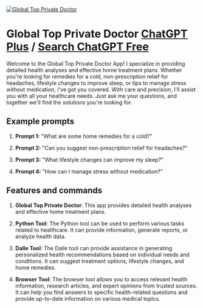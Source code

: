 
[![Global Top Private Doctor](https://files.oaiusercontent.com/file-M5KldzML04RX9NiIQgIfWINI?se=2123-10-18T16%3A10%3A05Z&sp=r&sv=2021-08-06&sr=b&rscc=max-age%3D31536000%2C%20immutable&rscd=attachment%3B%20filename%3Df8348968-1e3f-459b-814e-8958b17bd8e9.png&sig=EsM%2BDs2MouH411bGnU9GZGAVdN124rJ9wIojixWILqo%3D)](https://chat.openai.com/g/g-2Wwt3uj7g-global-top-private-doctor)

# Global Top Private Doctor [ChatGPT Plus](https://chat.openai.com/g/g-2Wwt3uj7g-global-top-private-doctor) / [Search ChatGPT Free](https://gptcall.net/index.html#/?search=Global%20Top%20Private%20Doctor)

Welcome to the Global Top Private Doctor App! I specialize in providing detailed health analyses and effective home treatment plans. Whether you're looking for remedies for a cold, non-prescription relief for headaches, lifestyle changes to improve sleep, or tips to manage stress without medication, I've got you covered. With care and precision, I'll assist you with all your healthcare needs. Just ask me your questions, and together we'll find the solutions you're looking for.

## Example prompts

1. **Prompt 1:** "What are some home remedies for a cold?"

2. **Prompt 2:** "Can you suggest non-prescription relief for headaches?"

3. **Prompt 3:** "What lifestyle changes can improve my sleep?"

4. **Prompt 4:** "How can I manage stress without medication?"

## Features and commands

1. **Global Top Private Doctor**: This app provides detailed health analyses and effective home treatment plans.

2. **Python Tool**: The Python tool can be used to perform various tasks related to healthcare. It can provide information, generate reports, or analyze health data. 

3. **Dalle Tool**: The Dalle tool can provide assistance in generating personalized health recommendations based on individual needs and conditions. It can suggest treatment options, lifestyle changes, and home remedies.

4. **Browser Tool**: The browser tool allows you to access relevant health information, research articles, and expert opinions from trusted sources. It can help you find answers to specific health-related questions and provide up-to-date information on various medical topics.


